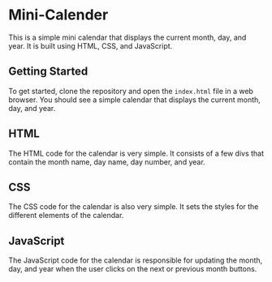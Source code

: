 # Mini-Calender

This is a simple mini calendar that displays the current month, day, and year. It is built using HTML, CSS, and JavaScript.

## Getting Started

To get started, clone the repository and open the `index.html` file in a web browser. You should see a simple calendar that displays the current month, day, and year.

## HTML

The HTML code for the calendar is very simple. It consists of a few divs that contain the month name, day name, day number, and year.

## CSS

The CSS code for the calendar is also very simple. It sets the styles for the different elements of the calendar.


## JavaScript

The JavaScript code for the calendar is responsible for updating the month, day, and year when the user clicks on the next or previous month buttons.

